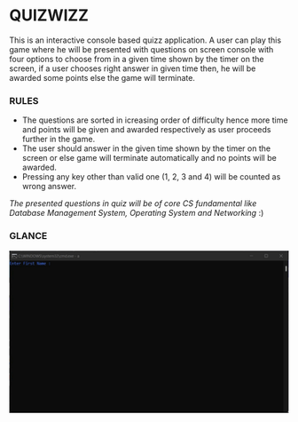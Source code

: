 # QUIZWIZZ
This is an interactive console based quizz application. A user can play this game where he will be presented with questions on screen console with four options to choose from in a given time shown by the timer on the screen, if a user chooses right answer in given time then, he will be awarded some points else the game will terminate.

### RULES
* The questions are sorted in icreasing order of difficulty hence more time and points will be given and awarded respectively as user proceeds further in the game.
* The user should answer in the given time shown by the timer on the screen or else game will terminate automatically and no points will be awarded.
* Pressing any key other than valid one (1, 2, 3 and 4) will be counted as wrong answer. 

*The presented questions in quiz will be of core CS fundamental like Database Management System, Operating System and Networking* :) 

### GLANCE
<div align="center">
  <img src="./res/ss.gif" alt="Dashboard">
</div>